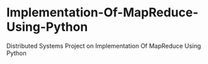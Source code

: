 # Implementation-Of-MapReduce-Using-Python
Distributed Systems Project on Implementation Of MapReduce Using Python
